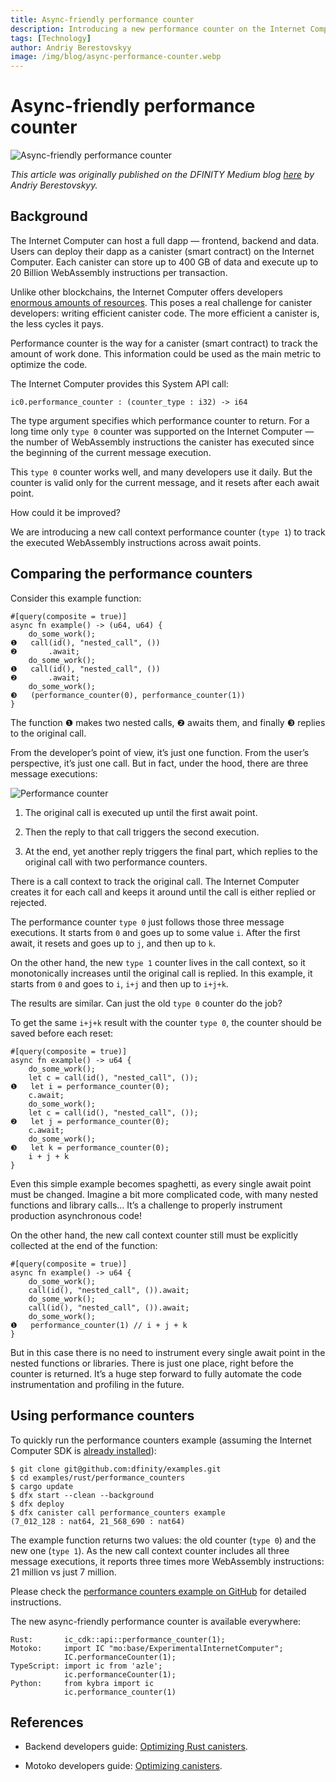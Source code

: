 ```yaml
---
title: Async-friendly performance counter
description: Introducing a new performance counter on the Internet Computer to easily optimize async canister code.
tags: [Technology]
author: Andriy Berestovskyy
image: /img/blog/async-performance-counter.webp
---
```


# Async-friendly performance counter

![Async-friendly performance counter](/img/blog/async-performance-counter.webp)

*This article was originally published on the DFINITY Medium blog [here](https://medium.com/dfinity/async-friendly-performance-counter-dcf928226c2b) by Andriy Berestovskyy.*

## Background

The Internet Computer can host a full dapp — frontend, backend and data. Users can deploy their dapp as a canister (smart contract) on the Internet Computer. Each canister can store up to 400 GB of data and execute up to 20 Billion WebAssembly instructions per transaction.

Unlike other blockchains, the Internet Computer offers developers [enormous amounts of resources](/docs/current/developer-docs/smart-contracts/maintain/resource-limits). This poses a real challenge for canister developers: writing efficient canister code. The more efficient a canister is, the less cycles it pays.

Performance counter is the way for a canister (smart contract) to track the amount of work done. This information could be used as the main metric to optimize the code.

The Internet Computer provides this System API call:

```
ic0.performance_counter : (counter_type : i32) -> i64
```

The type argument specifies which performance counter to return. For a long time only `type 0` counter was supported on the Internet Computer — the number of WebAssembly instructions the canister has executed since the beginning of the current message execution.

This `type 0` counter works well, and many developers use it daily. But the counter is valid only for the current message, and it resets after each await point.

How could it be improved?

We are introducing a new call context performance counter (`type 1`) to track the executed WebAssembly instructions across await points.

## Comparing the performance counters


Consider this example function:

```
#[query(composite = true)]
async fn example() -> (u64, u64) {
    do_some_work();
❶   call(id(), "nested_call", ())
❷       .await;
    do_some_work();
❶   call(id(), "nested_call", ())
❷       .await;
    do_some_work();
❸   (performance_counter(0), performance_counter(1))
}
```

The function ❶ makes two nested calls, ❷ awaits them, and finally ❸ replies to the original call.

From the developer’s point of view, it’s just one function. From the user’s perspective, it’s just one call. But in fact, under the hood, there are three message executions:

![Performance counter](/img/blog/performance-counter-1.webp)


1. The original call is executed up until the first await point.

2. Then the reply to that call triggers the second execution.

3. At the end, yet another reply triggers the final part, which replies to the original call with two performance counters.

There is a call context to track the original call. The Internet Computer creates it for each call and keeps it around until the call is either replied or rejected.

The performance counter `type 0` just follows those three message executions. It starts from `0` and goes up to some value `i`. After the first await, it resets and goes up to `j`, and then up to `k`.

On the other hand, the new `type 1` counter lives in the call context, so it monotonically increases until the original call is replied. In this example, it starts from `0` and goes to `i`, `i+j` and then up to `i+j+k`.

The results are similar. Can just the old `type 0` counter do the job?

To get the same `i+j+k` result with the counter `type 0`, the counter should be saved before each reset:

```
#[query(composite = true)]
async fn example() -> u64 {
    do_some_work();
    let c = call(id(), "nested_call", ());
❶   let i = performance_counter(0);
    c.await;
    do_some_work();
    let c = call(id(), "nested_call", ());
❷   let j = performance_counter(0);
    c.await;
    do_some_work();
❸   let k = performance_counter(0);
    i + j + k
}
```

Even this simple example becomes spaghetti, as every single await point must be changed. Imagine a bit more complicated code, with many nested functions and library calls… It’s a challenge to properly instrument production asynchronous code!

On the other hand, the new call context counter still must be explicitly collected at the end of the function:

```
#[query(composite = true)]
async fn example() -> u64 {
    do_some_work();
    call(id(), "nested_call", ()).await;
    do_some_work();
    call(id(), "nested_call", ()).await;
    do_some_work();
❶   performance_counter(1) // i + j + k
}
```

But in this case there is no need to instrument every single await point in the nested functions or libraries. There is just one place, right before the counter is returned. It’s a huge step forward to fully automate the code instrumentation and profiling in the future.

## Using performance counters

To quickly run the performance counters example (assuming the Internet Computer SDK is [already installed](/docs/current/developer-docs/getting-started/install/)):

```
$ git clone git@github.com:dfinity/examples.git
$ cd examples/rust/performance_counters
$ cargo update
$ dfx start --clean --background
$ dfx deploy
$ dfx canister call performance_counters example
(7_012_128 : nat64, 21_568_690 : nat64)
```

The example function returns two values: the old counter (`type 0`) and the new one (`type 1`). As the new call context counter includes all three message executions, it reports three times more WebAssembly instructions: 21 million vs just 7 million.

Please check the [performance counters example on GitHub](https://github.com/dfinity/examples/tree/master/rust/performance_counters) for detailed instructions.

The new async-friendly performance counter is available everywhere:

```
Rust:       ic_cdk::api::performance_counter(1);
Motoko:     import IC "mo:base/ExperimentalInternetComputer";
            IC.performanceCounter(1);
TypeScript: import ic from 'azle';
            ic.performanceCounter(1);
Python:     from kybra import ic
            ic.performance_counter(1)
```

## References

- Backend developers guide: [Optimizing Rust canisters](/docs/current/developer-docs/backend/rust/optimizing).

- Motoko developers guide: [Optimizing canisters](/docs/current/motoko/main/getting-started/motoko-introduction).
